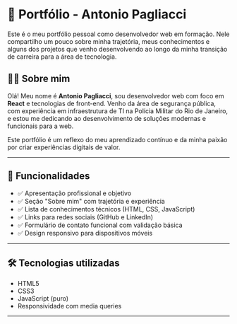 # 💼 Portfólio - Antonio Pagliacci

Este é o meu portfólio pessoal como desenvolvedor web em formação. Nele compartilho um pouco sobre minha trajetória, meus conhecimentos e alguns dos projetos que venho desenvolvendo ao longo da minha transição de carreira para a área de tecnologia.

## 🧑‍💻 Sobre mim

Olá! Meu nome é **Antonio Pagliacci**, sou desenvolvedor web com foco em **React** e tecnologias de front-end. Venho da área de segurança pública, com experiência em infraestrutura de TI na Polícia Militar do Rio de Janeiro, e estou me dedicando ao desenvolvimento de soluções modernas e funcionais para a web.

Este portfólio é um reflexo do meu aprendizado contínuo e da minha paixão por criar experiências digitais de valor.

---

## 📄 Funcionalidades

- ✅ Apresentação profissional e objetivo
- ✅ Seção "Sobre mim" com trajetória e experiência
- ✅ Lista de conhecimentos técnicos (HTML, CSS, JavaScript)
- ✅ Links para redes sociais (GitHub e LinkedIn)
- ✅ Formulário de contato funcional com validação básica
- ✅ Design responsivo para dispositivos móveis

---

## 🛠️ Tecnologias utilizadas

- HTML5
- CSS3
- JavaScript (puro)
- Responsividade com media queries

---



